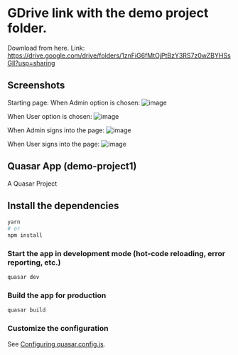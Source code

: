 # GDrive link with the demo project folder.
Download from here.
Link: https://drive.google.com/drive/folders/1znFiG6fMtOjPtBzY3RS7z0wZBYHSsGll?usp=sharing

## Screenshots
Starting page:
When Admin option is chosen:
 ![image](https://user-images.githubusercontent.com/67680115/215351201-3cb39086-87ba-49bd-9063-a74ffaabaa5f.png)
 
When User option is chosen:
 ![image](https://user-images.githubusercontent.com/67680115/215351186-24a10392-affc-4cdb-abca-9b2840b80fc1.png)

When Admin signs into the page:
 ![image](https://user-images.githubusercontent.com/67680115/215351171-0af119db-bc1b-41a9-a40b-eb6b87c7e9d2.png)

When User signs into the page:
 ![image](https://user-images.githubusercontent.com/67680115/215351163-8379aaaa-ddb4-4373-bb2b-0019abdcde6d.png)

## Quasar App (demo-project1)

A Quasar Project

## Install the dependencies
```bash
yarn
# or
npm install
```

### Start the app in development mode (hot-code reloading, error reporting, etc.)
```bash
quasar dev
```


### Build the app for production
```bash
quasar build
```

### Customize the configuration
See [Configuring quasar.config.js](https://v2.quasar.dev/quasar-cli-webpack/quasar-config-js).
